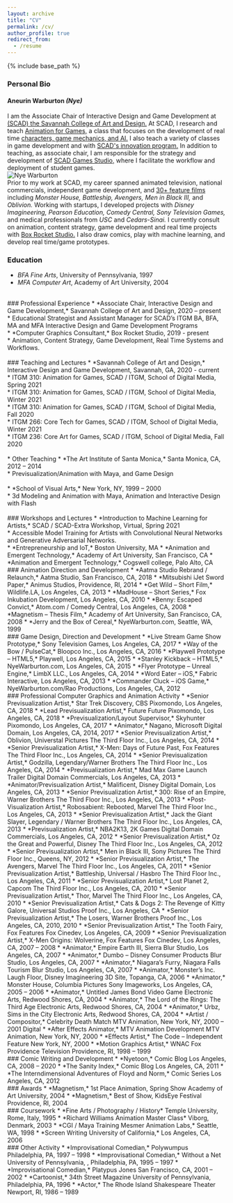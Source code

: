 ```yaml
---
layout: archive
title: "CV"
permalink: /cv/
author_profile: true
redirect_from:
  - /resume
---
```


{% include base_path %}
### Personal Bio

#### Aneurin Warburton *(Nye)*

I am the Associate Chair of Interactive Design and Game Development at [(SCAD) the Savannah College of Art and Design.](https://www.scad.edu/academics/programs/interactive-design-and-game-development) At SCAD, I research and teach [Animation for Games,](http://blog.scad.edu/nwarburt) a class that focuses on the development of real time [characters, game mechanics, and AI.](https://docs.unrealengine.com/en-US/AnimatingObjects/SkeletalMeshAnimation/StateMachines/Overview/index.html) I also teach a variety of classes in game development and with [SCAD's innovation program.](https://www.scad.edu/about/scadpro) In addition to teaching, as associate chair, I am responsible for the strategy and development of [SCAD Games Studio,](https://scaditgm.blog/scad-games-studio/) where I facilitate the workflow and deployment of student games.
<br>
![Nye Warburton](https://nyeguy.github.io/images/one.jpg)
<br>
Prior to my work at SCAD, my career spanned animated television, national commercials, independent game development, and [30+ feature films](https://www.imdb.com/name/nm1100970/) including *Monster House, Battleship, Avengers, Men in Black III,* and *Oblivion.* Working with startups, I developed projects with *Disney Imagineering, Pearson Education, Comedy Central, Sony Television Games,* and medical professionals from *USC* and *Cedars-Sinai.* I currently consult on animation, content strategy, game development and real time projects with [Box Rocket Studio.](https://boxrocket.studio) I also draw comics, play with machine learning, and develop real time/game prototypes.
<br>

### Education
  * *BFA Fine Arts*, University of Pennsylvania, 1997
  * *MFA Computer Art*, Academy of Art University, 2004
<br>
### Professional Experience
  * *Associate Chair, Interactive Design and Game Development,* Savannah College of Art and Design, 2020 – present<br>
    * Educational Strategist and Assistant Manager for SCAD’s ITGM BA, BFA, MA and MFA Interactive Design and Game Development Programs<br>
  * *Computer Graphics Consultant,* Box Rocket Studio, 2019 - present<br>
    *  Animation, Content Strategy, Game Development, Real Time Systems and Workflows.<br>
<br>
### Teaching and Lectures
  * *Savannah College of Art and Design,* Interactive Design and Game Development, Savannah, GA, 2020 - current<br>
    * ITGM 310: Animation for Games, SCAD / ITGM, School of Digital Media, Spring 2021<br>
    * ITGM 310: Animation for Games, SCAD / ITGM, School of Digital Media, Winter 2021<br>
    * ITGM 310: Animation for Games, SCAD / ITGM, School of Digital Media, Fall 2020<br>
    * ITGM 266: Core Tech for Games, SCAD / ITGM, School of Digital Media, Winter 2021<br>
    * ITGM 236:	Core Art for Games, SCAD / ITGM, School of Digital Media, Fall 2020<br>
<br>
  * Other Teaching
    * *The Art Institute of Santa Monica,* Santa Monica, CA, 2012 – 2014<br>
      * Previsualization/Animation with Maya, and Game Design<br>
<br>
  * *School of Visual Arts,* New York, NY, 1999 – 2000<br>
    * 3d Modeling and Animation with Maya, Animation and Interactive Design with Flash<br>
<br>
### Workshops and Lectures
    * *Introduction to Machine Learning for Artists,* SCAD / SCAD-Extra Workshop, Virtual, Spring 2021 <br>
        * Accessible Model Training for Artists with Convolutional Neural Networks and Generative Adversarial Networks.<br>
    * *Entrepreneurship and IoT,* Boston University, MA
    * *Animation and Emergent Technology,* Academy of Art University, San Francisco, CA
    * *Animation and Emergent Technology,* Cogswell college, Palo Alto, CA
<br>
### Animation Direction and Development
    * *Aatma Studio Rebrand / Relaunch,*	Aatma Studio, San Francisco, CA, 2018
    * *Mitsubishi iJet Sword Paper,*	Animus Studios, Providence, RI, 2014
    * *Get Wild – Short Film,*	Wildlife.LA, Los Angeles, CA, 2013
    * *MadHouse – Short Series,*	Fox Inkubation Development, Los Angeles, CA, 2010
    * *Benny: Escaped Convict,*	Atom.com / Comedy Central, Los Angeles, CA, 2008
    * *Magnetism – Thesis Film,*	Academy of Art University, San Francisco, CA, 2008
    * *Jerry and the Box of Cereal,*	NyeWarburton.com, Seattle, WA, 1999
<br>
### Game Design, Direction and Development
    * 	*Live Stream Game Show Prototype,*	Sony Television Games, Los Angeles, CA, 2017
    * 	*Way of the Bow / PulseCat,*	Bloopco Inc., Los Angeles, CA, 2016
    * 	*Playwell Prototype – HTML5,*	Playwell, Los Angeles, CA, 2015
    * 	*Stanley Kickback – HTML5,*	NyeWarburton.com, Los Angeles, CA, 2015
    * 	*Flyer Prototype – Unreal Engine,*	LimbX LLC., Los Angeles, CA, 2014
    * 	*Word Eater – iOS,*	Fabric Interactive, Los Angeles, CA, 2013
    * 	*Commander Cluck – iOS Game,*	NyeWarburton.com/Rao Productions, Los Angeles, CA, 2012
<br>
### Professional Computer Graphics and Animation Activity
    * *Senior Previsualization Artist,* Star Trek Discovery, CBS	Pixomondo, Los Angeles, CA, 2018
    * *Lead Previsualization Artist,* Future Future	Pixomondo, Los Angeles, CA, 2018		
    * *Previsualization/Layout Supervisor,* Skyhunter	Pixomondo, Los Angeles, CA, 2017
    * *Animator,* Nagano, Microsoft	Digital Domain, Los Angeles, CA, 2014, 2017
    * *Senior Previsualization Artist,* Oblivion, Universtal Pictures	The Third Floor Inc., Los Angeles, CA, 2014
    * *Senior Previsualization Artist,* X-Men: Days of Future Past, Fox Features	The Third Floor Inc., Los Angeles, CA, 2014
    * *Senior Previsualization Artist,* Godzilla, Legendary/Warner Brothers	The Third Floor Inc., Los Angeles, CA, 2014
    * *Previsualization Artist,* Mad Max Game Launch Trailer	Digital Domain Commercials, Los Angeles, CA, 2013
    * *Animator/Previsualization Artist,* Malificent, Disney	Digital Domain, Los Angeles, CA, 2013
    * *Senior Previsualization Artist,* 300: Rise of an Empire, Warner Brothers	The Third Floor Inc., Los Angeles, CA, 2013
    * *Post-Visualization Artist,* Robosabient: Rebooted, Marvel	The Third Floor Inc., Los Angeles, CA, 2013
    * *Senior Previsualization Artist,* Jack the Giant Slayer, Legendary / Warner Brothers	The Third Floor Inc., Los Angeles, CA, 2013
    * *Previsualization Artist,* NBA2K13, 2K Games	Digital Domain Commercials, Los Angeles, CA, 2012
    * *Senior Previsualization Artist,* Oz the Great and Powerful, Disney	The Third Floor Inc., Los Angeles, CA, 2012
    * *Senior Previsualization Artist,* Men in Black III, Sony Pictures	The Third Floor Inc., Queens, NY, 2012
    * *Senior Previsualization Artist,* The Avengers, Marvel	The Third Floor Inc., Los Angeles, CA, 2011
    * *Senior Previsualization Artist,* Battleship, Universal / Hasbro	The Third Floor Inc., Los Angeles, CA, 2011
    * *Senior Previsualization Artist,* Lost Planet 2, Capcom	The Third Floor Inc., Los Angeles, CA, 2010
    * *Senior Previsualization Artist,* Thor, Marvel	The Third Floor Inc., Los Angeles, CA, 2010
    * *Senior Previsualization Artist,* Cats & Dogs 2: The Revenge of Kitty Galore, Universal Studios	Proof Inc., Los Angeles, CA
    * *Senior Previsualization Artist,* The Losers, Warner Brothers	Proof Inc., Los Angeles, CA, 2010, 2010
    * *Senior Previsualization Artist,* The Tooth Fairy, Fox Features	Fox Cinedev, Los Angeles, CA, 2009
    * *Senior Previsualization Artist,* X-Men Origins: Wolverine, Fox Features	Fox Cinedev, Los Angeles, CA, 2007 – 2008
    * *Animator,* Empire Earth III, Sierra	Blur Studio, Los Angeles, CA, 2007
    * *Animator,* Dumbo – Disney Consumer Products	Blur Studio, Los Angeles, CA, 2007
    * *Animator,* Niagara’s Furry, Niagara Falls Tourism	Blur Studio, Los Angeles, CA, 2007
    * *Animator,* Monster’s Inc. Laugh Floor, Disney Imagineering	3D Site, Topanga, CA, 2006
    * *Animator,* Monster House, Columbia Pictures	Sony Imageworks, Los Angeles, CA, 2005 – 2006
    * *Animator,* Untitled James Bond Video Game	Electronic Arts, Redwood Shores, CA, 2004
    * *Animator,* The Lord of the Rings: The Third Age	Electronic Arts, Redwood Shores, CA, 2004
    * *Animator,* Urbz, Sims in the City	Electronic Arts, Redwood Shores, CA, 2004
    * *Artist / Compositor,* Celebrity Death Match	MTV Animation, New York, NY, 2000 – 2001	Digital
    * *After Effects Animator,* MTV Animation Development	MTV Animation, New York, NY, 2000
    * *Effects Artist,* The Code – Independent Feature	New York, NY, 2000
    * *Motion Graphics Artist,* WNAC Fox Providence Television	Providence, RI, 1998 – 1999
<br>
### Comic Writing and Development
    * *Nyetoon,* Comic Blog	Los Angeles, CA, 2008 –	2020
    * *The Sanity Index,* Comic Blog	Los Angeles, CA, 2011
    * *The Interndimensional Adventures of Floyd and Norm,* Comic Series	Los Angeles, CA, 2012
<br>
### Awards
    * *Magnetism,* 1st Place Animation, Spring Show	Academy of Art University, 2004
    * *Magnetism,* Best of Show, KidsEye Festival	Providence, RI, 2004
<br>
### Coursework
    * *Fine Arts / Photography / History*	Temple University, Rome, Italy, 1995
    * *Richard Williams Animation Master Class*	Viborg, Denmark, 2003
    * *CGI / Maya Training	Mesmer Animation Labs,* Seattle, WA, 1998
    * *Screen Writing	University of California,* Los Angeles, CA, 2006
<br>
### Other Activity
  * *Improvisational Comedian,* Polywumpus	Philadelphia, PA, 1997 – 1998
  * *Improvisational Comedian,* Without a Net	University of Pennsylvania, , Philadelphia, PA, 1995 – 1997
  * *Improvisational Comedian,* Platypus Jones	San Francisco, CA, 2001 – 2002
  * *Cartoonist,* 34th Street Magazine	University of Pennsylvania, Philadelphia, PA, 1996
  * *Actor,* The Rhode Island Shakespeare Theater	Newport, RI, 1986 – 1989

